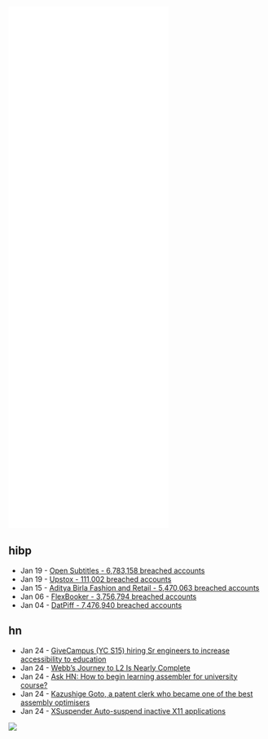 ![Metrics](https://raw.githubusercontent.com/phixion/phixion/master/metrics.svg)

## hibp

<!--
for https://github.com/phixion/phixion/blob/main/.github/workflows/feeds.yml
-->
<!--START_SECTION:haveibeenpwnd-->
- Jan 19 - [Open Subtitles - 6,783,158 breached accounts](https://haveibeenpwned.com/PwnedWebsites#OpenSubtitles)
- Jan 19 - [Upstox - 111,002 breached accounts](https://haveibeenpwned.com/PwnedWebsites#Upstox)
- Jan 15 - [Aditya Birla Fashion and Retail - 5,470,063 breached accounts](https://haveibeenpwned.com/PwnedWebsites#ABFRL)
- Jan 06 - [FlexBooker - 3,756,794 breached accounts](https://haveibeenpwned.com/PwnedWebsites#FlexBooker)
- Jan 04 - [DatPiff - 7,476,940 breached accounts](https://haveibeenpwned.com/PwnedWebsites#DatPiff)
<!--END_SECTION:haveibeenpwnd-->

## hn

<!--
for https://github.com/phixion/phixion/blob/main/.github/workflows/feeds.yml
-->
<!--START_SECTION:hn-->
- Jan 24 - [GiveCampus (YC S15) hiring Sr engineers to increase accessibility to education](https://jobs.lever.co/givecampus/44af3199-546a-404a-95fd-a097ef37e915)
- Jan 24 - [Webb’s Journey to L2 Is Nearly Complete](https://blogs.nasa.gov/webb/2022/01/21/webbs-journey-to-l2-is-nearly-complete/)
- Jan 24 - [Ask HN: How to begin learning assembler for university course?](https://news.ycombinator.com/item?id=30056451)
- Jan 24 - [Kazushige Goto, a patent clerk who became one of the best assembly optimisers](https://twitter.com/tef_ebooks/status/1484083444627947522)
- Jan 24 - [XSuspender Auto-suspend inactive X11 applications](https://kernc.github.io/xsuspender/)
<!--END_SECTION:hn-->

<!--
for https://yhype.me
-->
![](https://hit.yhype.me/github/profile?user_id=13013670)
